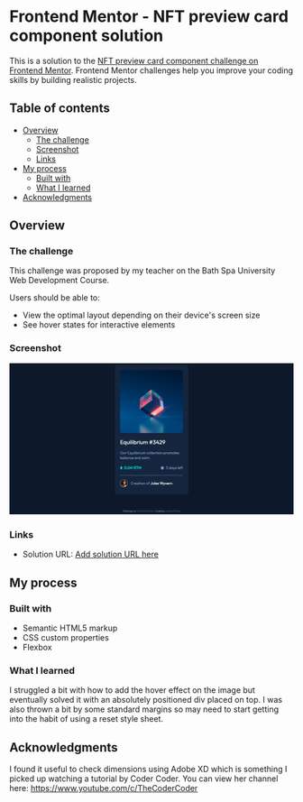 # Frontend Mentor - NFT preview card component solution

This is a solution to the [NFT preview card component challenge on Frontend Mentor](https://www.frontendmentor.io/challenges/nft-preview-card-component-SbdUL_w0U). Frontend Mentor challenges help you improve your coding skills by building realistic projects. 

## Table of contents

- [Overview](#overview)
  - [The challenge](#the-challenge)
  - [Screenshot](#screenshot)
  - [Links](#links)
- [My process](#my-process)
  - [Built with](#built-with)
  - [What I learned](#what-i-learned)
- [Acknowledgments](#acknowledgments)


## Overview

### The challenge

This challenge was proposed by my teacher on the Bath Spa University Web Development Course. 

Users should be able to:

- View the optimal layout depending on their device's screen size
- See hover states for interactive elements

### Screenshot

![](./Screenshot.png)

### Links

- Solution URL: [Add solution URL here](https://your-solution-url.com)

## My process
### Built with

- Semantic HTML5 markup
- CSS custom properties
- Flexbox

### What I learned

I struggled a bit with how to add the hover effect on the image but eventually solved it with an absolutely positioned div placed on top. I was also thrown a bit by some standard margins so may need to start getting into the habit of using a reset style sheet.

## Acknowledgments

I found it useful to check dimensions using Adobe XD which is something I picked up watching a tutorial by Coder Coder. You can view her channel here:  https://www.youtube.com/c/TheCoderCoder

